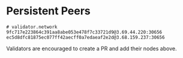 # Persistent Peers

```
# validator.network
9fc717e223864c391aa8abe053e478f7c33721d9@3.69.44.220:30656
ec5d8dfc81875ec077ff42aecff0a7edaeaf2e2d@3.68.159.237:30656
```

Validators are encouraged to create a PR and add their nodes above.
